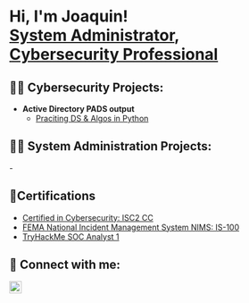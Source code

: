 <h1>Hi, I'm Joaquin! <br/><a href="https://www.linkedin.com/in/joaquin-nino">System Administrator</a>, <a href="https://www.linkedin.com/in/joaquin-nino">Cybersecurity Professional</a>

<h2>👨‍💻 Cybersecurity Projects:</h2>

- <b>Active Directory PADS output</b>
  - [Praciting DS & Algos in Python](https://github.com/joshmadakor1/Algorithms-Practice)

<h2>👨‍💻 System Administration Projects:</h2>
- 


<h2>📎Certifications</h2>

- [Certified in Cybersecurity: ISC2 CC](https://www.isc2.org/certifications/cc)
- [FEMA National Incident Management System NIMS: IS-100](https://training.fema.gov/is/courseoverview.aspx?code=IS-100.c&lang=en)
- [TryHackMe SOC Analyst 1](https://tryhackme.com/path/outline/soclevel1)

<h2> 🤳 Connect with me:</h2>

[<img align="left" alt="JoaquinNino | LinkedIn" width="22px" src="https://cdn.jsdelivr.net/npm/simple-icons@v3/icons/linkedin.svg" />][linkedin]

[linkedin]: https://www.linkedin.com/in/joaquin-nino
